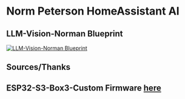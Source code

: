 # Norm Peterson HomeAssistant AI
## LLM-Vision-Norman Blueprint
[![LLM-Vision-Norman Blueprint](https://community-assets.home-assistant.io/original/4X/1/a/1/1a129e306bc6a339cf8a2b9222553254a1909b6f.svg)](https://my.home-assistant.io/redirect/blueprint_import/?blueprint_url=https://raw.githubusercontent.com/MasterPhooey/ESP32-S3-Box3B-Norman-ESPHome/refs/heads/main/llm-vision-norman.yaml)



## Sources/Thanks
## ESP32-S3-Box3-Custom Firmware [here](<https://github.com/BigBobbas/ESP32-S3-Box3-Custom-ESPHome/blob/main/instructions/installation%20guide.md>)

